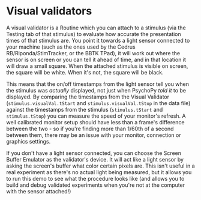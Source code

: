 # Visual validators

A visual validator is a Routine which you can attach to a stimulus (via the Testing tab of that stimulus) to evaluate how accurate the presentation times of that stimulus are. You point it towards a light sensor connected to your machine (such as the ones used by the Cedrus RB/Riponda/StimTracker, or the BBTK TPad), it will work out where the sensor is on screen or you can tell it ahead of time, and in that location it will draw a small square. When the attached stimulus is visible on screen, the square will be white. When it's not, the square will be black.

This means that the on/off timestamps from the light sensor tell you when the stimulus was *actually* displayed, not just when PsychoPy *told it* to be displayed. By comparing the timestamps from the Visual Validator (`stimulus.visualVal.tStart` and `stimulus.visualVal.tStop` in the data file) against the timestamps from the stimulus (`stimulus.tStart` and `stimulus.tStop`) you can measure the speed of your monitor's refresh. A well calibrated monitor setup should have less than a frame's difference between the two - so if you're finding more than 1/60th of a second between them, there may be an issue with your monitor, connection or graphics settings.

If you don't have a light sensor connected, you can choose the Screen Buffer Emulator as the validator's device. It will act like a light sensor by asking the screen's buffer what color certain pixels are. This isn't useful in a real experiment as there's no actual light being measured, but it allows you to run this demo to see what the procedure looks like (and allows you to build and debug validated experiments when you're not at the computer with the sensor attached!)